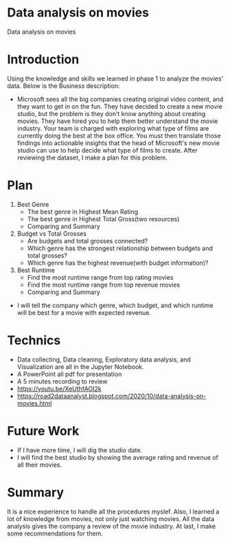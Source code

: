 # Data analysis on movies
Data analysis on movies
# Introduction
Using the knowledge and skills we learned in phase 1 to analyze the movies' data. Below is the Business description:
* Microsoft sees all the big companies creating original video content, and they want to get in on the fun. They have decided to create a new movie studio, but the problem is they don’t know anything about creating movies. They have hired you to help them better understand the movie industry. Your team is charged with exploring what type of films are currently doing the best at the box office. You must then translate those findings into actionable insights that the head of Microsoft's new movie studio can use to help decide what type of films to create.
After reviewing the dataset, I make a plan for this problem.
# Plan
1. Best Genre
    * The best genre in Highest Mean Rating 
    * The best genre in Highest Total Gross(two resources)
    * Comparing and Summary
2. Budget vs Total Grosses
    * Are budgets and total grosses connected?
    * Which genre has the strongest relationship between budgets and total grosses?
    * Which genre has the highest revenue(with budget information)?
3. Best Runtime 
    * Find the most runtime range from top rating movies 
    * Find the most runtime range from top revenue movies
    * Comparing and Summary
* I will tell the company which genre, which budget, and which runtime will be best for a movie with expected revenue.
# Technics
* Data collecting, Data cleaning, Exploratory data analysis, and Visualization are all in the Jupyter Notebook.
* A PowerPoint all pdf for presentation
* A 5 minutes recording to review
* https://youtu.be/XeUthfAOI2k
* https://road2dataanalyst.blogspot.com/2020/10/data-analysis-on-movies.html
# Future Work
* If I have more time, I will dig the studio date.
* I will find the best studio by showing the average rating and revenue of all their movies.
# Summary
It is a nice experience to handle all the procedures myslef. Also, I learned a lot of knowledge from movies, not only just watching movies.
All the data analysis gives the company a review of the movie industry. At last, I make some recommendations for them. 
